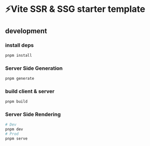 # ⚡️Vite SSR & SSG starter template

## development
### install deps
```bash
pnpm install
```

### Server Side Generation

```bash
pnpm generate
```

### build client & server

```bash
pnpm build
```

### Server Side Rendering

```bash
# Dev
pnpm dev
# Prod
pnpm serve
```